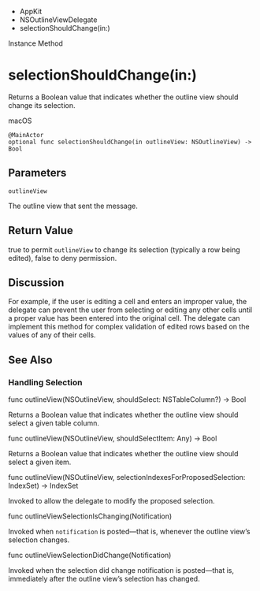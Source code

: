 

- AppKit
- NSOutlineViewDelegate
-  selectionShouldChange(in:) 

Instance Method

# selectionShouldChange(in:)

Returns a Boolean value that indicates whether the outline view should change its selection.

macOS

``` source
@MainActor
optional func selectionShouldChange(in outlineView: NSOutlineView) -> Bool
```

## Parameters 

`outlineView`  

The outline view that sent the message.

## Return Value

true to permit `outlineView` to change its selection (typically a row being edited), false to deny permission.

## Discussion

For example, if the user is editing a cell and enters an improper value, the delegate can prevent the user from selecting or editing any other cells until a proper value has been entered into the original cell. The delegate can implement this method for complex validation of edited rows based on the values of any of their cells.

## See Also

### Handling Selection

func outlineView(NSOutlineView, shouldSelect: NSTableColumn?) -> Bool

Returns a Boolean value that indicates whether the outline view should select a given table column.

func outlineView(NSOutlineView, shouldSelectItem: Any) -> Bool

Returns a Boolean value that indicates whether the outline view should select a given item.

func outlineView(NSOutlineView, selectionIndexesForProposedSelection: IndexSet) -> IndexSet

Invoked to allow the delegate to modify the proposed selection.

func outlineViewSelectionIsChanging(Notification)

Invoked when `notification` is posted—that is, whenever the outline view’s selection changes.

func outlineViewSelectionDidChange(Notification)

Invoked when the selection did change notification is posted—that is, immediately after the outline view’s selection has changed.

